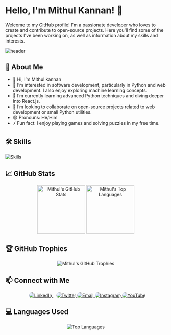 # Hello, I'm Mithul Kannan! 👋

Welcome to my GitHub profile! I'm a passionate developer who loves to create and contribute to open-source projects. Here you'll find some of the projects I've been working on, as well as information about my skills and interests.

![header](https://capsule-render.vercel.app/api?type=waving&color=gradient&height=100&section=header&text=Welcome%20to%20My%20Profile!&fontSize=50&animation=fadeIn&fontAlignY=35&descAlignY=51&desc=)

## 🚀 About Me

- 👋 Hi, I’m Mithul kannan
- 👀 I’m interested in software development, particularly in Python and web development. I also enjoy exploring machine learning concepts.
- 🌱 I’m currently learning advanced Python techniques and diving deeper into React.js.
- 💞️ I’m looking to collaborate on open-source projects related to web development or small Python utilities.
- 😄 Pronouns: He/Him
- ⚡ Fun fact: I enjoy playing games and solving puzzles in my free time.

## 🛠️ Skills

![Skills](https://skillicons.dev/icons?i=js,ts,react,nodejs,html,css,python,django,git,github,docker,kubernetes,aws,azure,gcp)

## 📈 GitHub Stats

<div align="center">
  <img height="150" src="https://github-readme-stats.vercel.app/api?username=mithulkannan17&show_icons=true&theme=radical&count_private=true" alt="Mithul's GitHub Stats" />
  <a href="https://github.com/mithulkannan17?tab=repositories&q=&type=source&language=&sort=stargazers">
    <img height="150" src="https://github-readme-stats.vercel.app/api/top-langs/?username=mithulkannan17&layout=compact&theme=radical&langs_count=10" alt="Mithul's Top Languages" />
  </a>
</div>


## 🏆 GitHub Trophies

<div align="center">
  <img src="https://github-profile-trophy.vercel.app/?username=mithulkannan17&theme=radical&no-frame=true&row=1&column=7" alt="Mithul's GitHub Trophies" />
</div>

<!--## 📝 Latest Blog Posts -->

<!-- BLOG-POST-LIST:START -->
<!-- BLOG-POST-LIST:END -->

## 📫 Connect with Me
<div align="center">
  <a href="https://www.linkedin.com/in/mithul-kannan/" style="margin: 10px;">
    <img src="https://img.shields.io/badge/LinkedIn-Connect-blue?style=for-the-badge&logo=linkedin&logoColor=white&labelColor=blue&color=blue&link=https://www.linkedin.com/in/mithulkannan17&link=https://www.linkedin.com/in/mithulkannan17(https://www.linkedin.com/in/mithul-kannan/)&style=flat-square" alt="LinkedIn" style="border-radius: 10px;" />
  </a>
  <a href="https://twitter.com/yourusername">
    <img src="https://img.shields.io/twitter/follow/yourusername?style=for-the-badge&logo=twitter&logoColor=white&labelColor=1DA1F2&color=1DA1F2&link=https://twitter.com/yourusername&link=https://twitter.com/yourusername&style=flat-square" alt="Twitter" style="border-radius: 10px;" />
  </a>
  <a href="mailto:your.email@example.com">
    <img src="https://img.shields.io/badge/Email-Send%20an%20Email-red?style=for-the-badge&logo=gmail&logoColor=white&labelColor=D14836&color=D14836&link=mailto:your.email@example.com&link=mailto:your.email@example.com&style=flat-square" alt="Email" style="border-radius: 10px;" />
  </a>
  <!-- <a href="https://www.facebook.com/yourusername">
    <img src="https://img.shields.io/badge/Facebook-Follow-blue?style=for-the-badge&logo=facebook&logoColor=white&labelColor=1877F2&color=1877F2&link=https://www.facebook.com/yourusername&link=https://www.facebook.com/yourusername&style=flat-square" alt="Facebook" style="border-radius: 10px;" />
  </a> -->
  <a href="https://www.instagram.com/yourusername">
    <img src="https://img.shields.io/badge/Instagram-Follow-pink?style=for-the-badge&logo=instagram&logoColor=white&labelColor=C13584&color=C13584&link=https://www.instagram.com/yourusername&link=https://www.instagram.com/yourusername&style=flat-square" alt="Instagram" style="border-radius: 10px;" />
  </a>
  <a href="https://www.youtube.com/c/yourchannel">
    <img src="https://img.shields.io/badge/YouTube-Subscribe-red?style=for-the-badge&logo=youtube&logoColor=white&labelColor=FF0000&color=FF0000&link=https://www.youtube.com/c/yourchannel&link=https://www.youtube.com/c/yourchannel&style=flat-square" alt="YouTube" style="border-radius: 10px;" />
  </a>
</div>


<!--
## 💼 Featured Projects

- [Project 1](https://github.com/mithulkannan17/project1): A brief description of Project 1.
- [Project 2](https://github.com/mithulkannan17/project2): A brief description of Project 2.
- [Project 3](https://github.com/mithulkannan17/project3): A brief description of Project 3.

## 🌟 Highlights

- 🌟 [Highlight 1](https://link-to-highlight1)
- 🌟 [Highlight 2](https://link-to-highlight2)
- 🌟 [Highlight 3](https://link-to-highlight3)

## 🎨 Profile Views

![Profile Views](https://komarev.com/ghpvc/?username=mithulkannan17&color=blueviolet)

## 🗂️ Pinned Repositories

<div align="center">
  <a href="https://github.com/mithulkannan17/repo1">
    <img src="https://github-readme-stats.vercel.app/api/pin/?username=mithulkannan17&repo=repo1&theme=radical" alt="Pinned Repo 1" />
  </a>
  <a href="https://github.com/mithulkannan17/repo2">
    <img src="https://github-readme-stats.vercel.app/api/pin/?username=mithulkannan17&repo=repo2&theme=radical" alt="Pinned Repo 2" />
  </a>
</div>
-->
## 💻 Languages Used

<div align="center">
  <img src="https://github-readme-stats.vercel.app/api/top-langs/?username=mithulkannan17&hide=html&layout=compact&theme=radical" alt="Top Languages" />
</div>

